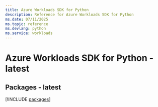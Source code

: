 ```yaml
---
title: Azure Workloads SDK for Python
description: Reference for Azure Workloads SDK for Python
ms.date: 07/11/2025
ms.topic: reference
ms.devlang: python
ms.service: workloads
---
```

# Azure Workloads SDK for Python - latest
## Packages - latest
[!INCLUDE [packages](workloads-index.md)]